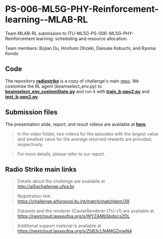 # PS-006-ML5G-PHY-Reinforcement-learning--MLAB-RL
Team MLAB-RL submission to ITU-ML5G-PS-006: ML5G-PHY-Reinforcement learning: scheduling and resource allocation.

Team members: Bojian Du, Hirofumi Ohzeki, Daisuke Kobuchi, and Ryoma Kondo

## Code
The repository **[radiostrike](./radiostrike)** is a copy of challenge's main [repo](https://github.com/lasseufpa/ITU-Challenge-ML5G-PHY-RL).
We costomize the RL agent (beamselect_env.py) to **[beamselect_env_customState.py](./radiostrike/beamselect_env_customState.py)** and run it with **[train_b-ppo2.py](./radiostrike/train_b-ppo2.py)** and **[test_b-ppo2.py](./radiostrike/test_b-ppo2.py)**.

## Submission files
The presentation slide, report, and result videos are available at **[here](https://drive.google.com/drive/u/1/folders/1qTdgdtIQepQNLgbPhEI6YjA2dGHxvnkq)**.
>In the video folder, two videos for the episodes with the largest value and smallest value for the average returned rewards are provided, respectively.

>For more details, please refer to our report.

## Radio Strike main links
>Details about the challenge are available at http://ai5gchallenge.ufpa.br.

>Registration link: https://challenge.aiforgood.itu.int/match/matchitem/39

>Datasets and the renderer (CaviarRenderer-ITU-v1) are available at https://nextcloud.lasseufpa.org/s/WYZAMbSbdocs2DL

>Additional support material is available at https://nextcloud.lasseufpa.org/s/ZbB3cLN4MGZmwN4
